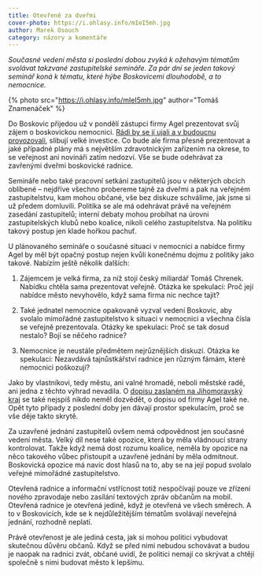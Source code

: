 ```yaml
---
title: Otevřeně za dveřmi
cover-photo: https://i.ohlasy.info/mIeI5mh.jpg
author: Marek Osouch
category: názory a komentáře
---
```


*Současné vedení města si poslední dobou zvyká k ožehavým tématům svolávat takzvané zastupitelské semináře. Za pár dní se jeden takový seminář koná k tématu, které hýbe Boskovicemi dlouhodobě, a to nemocnice.*

{% photo src="https://i.ohlasy.info/mIeI5mh.jpg" author="Tomáš Znamenáček" %}

Do Boskovic přijedou už v pondělí zástupci firmy Agel prezentovat svůj zájem o boskovickou nemocnici. [Rádi by se jí ujali a v budoucnu provozovali](http://www.ohlasy.info/clanky/2017/12/nemocnice-agel.html), slibují velké investice. Co bude ale firma přesně prezentovat a jaké případné plány má s největším zdravotnickým zařízením na okrese, to se veřejnost ani novináři zatím nedozví. Vše se bude odehrávat za zavřenými dveřmi boskovické radnice.

Semináře nebo také pracovní setkání zastupitelů jsou v některých obcích oblíbené – nejdříve všechno probereme tajně za dveřmi a pak na veřejném zastupitelstvu, kam mohou občané, vše bez diskuze schválíme, jak jsme si už předem domluvili. Politika se ale má odehrávat právě na veřejném zasedání zastupitelů; interní debaty mohou probíhat na úrovni zastupitelských klubů nebo koalice, nikoli celého zastupitelstva. Na politiku takový postup jen klade hořkou pachuť.

U plánovaného semináře o současné situaci v nemocnici a nabídce firmy Agel by měl být opačný postup nejen kvůli konečnému dojmu z politiky jako takové. Nabízím ještě několik dalších:

1) Zájemcem je velká firma, za níž stojí český miliardář Tomáš Chrenek. Nabídku chtěla sama prezentovat veřejně. Otázka ke spekulaci: Proč její nabídce město nevyhovělo, když sama firma nic nechce tajit?

2) Také jednatel nemocnice opakovaně vyzval vedení Boskovic, aby svolalo mimořádné zastupitelstvo k situaci v nemocnici a všechna čísla se veřejně prezentovala. Otázky ke spekulaci: Proč se tak dosud nestalo? Bojí se něčeho radnice?

3) Nemocnice je neustále předmětem nejrůznějších diskuzí. Otázka ke spekulaci: Nezavdává tajnůstkářství radnice jen různým fámám, které nemocnici poškozují?

Jako by vlastníkovi, tedy městu, ani valné hromadě, neboli městské radě, ani jedna z těchto výhrad nevadila. O [dopisu zaslaném na Jihomoravský kraj](http://www.ohlasy.info/clanky/2017/10/prevod-nemocnice.html) se také nejspíš nikdo neměl dozvědět, o dopisu od firmy Agel také ne. Opět tyto případy z poslední doby jen dávají prostor spekulacím, proč se vše děje takto skrytě. 

Za uzavřené jednání zastupitelů ovšem nemá odpovědnost jen současné vedení města. Velký díl nese také opozice, která by měla vládnoucí strany kontrolovat. Takže když nemá dost rozumu koalice, neměla by opozice na něco takového vůbec přistoupit a uzavřené jednání by měla odmítnout. Boskovická opozice má navíc dost hlasů na to, aby se na její popud svolalo veřejné mimořádné zastupitelstvo.

Otevřená radnice a informační vstřícnost totiž nespočívají pouze ve zřízení nového zpravodaje nebo zasílání textových zpráv občanům na mobil. Otevřená radnice je otevřená jedině, když je otevřená ve všech směrech. A to v Boskovicích, kde se k nejdůležitějším tématům svolávají neveřejná jednání, rozhodně neplatí.

Právě otevřenost je ale jediná cesta, jak si mohou politici vybudovat skutečnou důvěru občanů. Když se před nimi nebudou schovávat a budou je naopak na radnici zvát, občané uvidí, že politici nemají co skrývat a chtějí společně s nimi budovat město k lepšímu.
